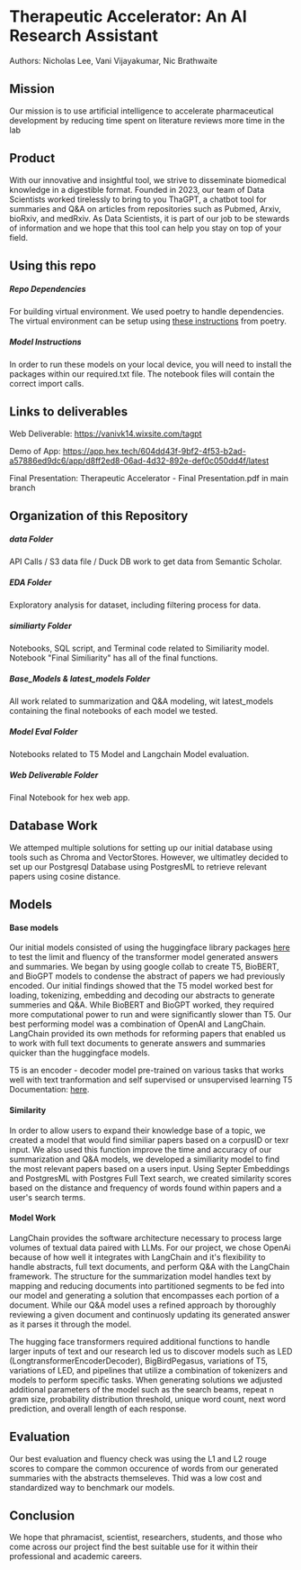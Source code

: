 # Therapeutic Accelerator: An AI Research Assistant
Authors: Nicholas Lee, Vani Vijayakumar, Nic Brathwaite

## Mission
Our mission is to use artificial intelligence to accelerate pharmaceutical development by reducing time spent on literature reviews more time in the lab

## Product
With our innovative and insightful tool, we strive to disseminate biomedical knowledge in a digestible format. Founded in 2023, our team of Data Scientists worked tirelessly to bring to you ThaGPT, a chatbot tool for summaries and Q&A on articles from repositories such as Pubmed, Arxiv, bioRxiv, and medRxiv. As Data Scientists, it is part of our job to be stewards of information and we hope that this tool can help you stay on top of your field.

## Using this repo

##### Repo Dependencies

For building virtual environment. We used poetry to handle dependencies. The virtual environment can be setup using [these instructions](https://python-poetry.org/docs/) from poetry. 

##### Model Instructions
In order to run these models on your local device, you will need to install the packages within our required.txt file. The notebook files will contain the correct import calls.

## Links to deliverables

Web Deliverable: https://vanivk14.wixsite.com/tagpt 

Demo of App: https://app.hex.tech/604dd43f-9bf2-4f53-b2ad-a57886ed9dc6/app/d8ff2ed8-06ad-4d32-892e-def0c050dd4f/latest

Final Presentation: Therapeutic Accelerator - Final Presentation.pdf in main branch

## Organization of this Repository
  
##### data Folder

API Calls / S3 data file / Duck DB work to get data from Semantic Scholar.  

##### EDA Folder

Exploratory analysis for dataset, including filtering process for data. 

##### similiarty Folder 

Notebooks, SQL script, and Terminal code related to Similiarity model.  Notebook "Final Similiarity" has all of the final functions. 

##### Base_Models & latest_models Folder

All work related to summarization and Q&A modeling, wit latest_models containing the final notebooks of each model we tested. 

##### Model Eval Folder

Notebooks related to T5 Model and Langchain Model evaluation. 

##### Web Deliverable Folder

Final Notebook for hex web app.


## Database Work
We attemped multiple solutions for setting up our initial database using tools such as Chroma and VectorStores. However, we ultimatley decided to set up our Postgresql Database using PostgresML to retrieve relevant papers using cosine distance.  


## Models
#### Base models
Our initial models consisted of using the huggingface library packages [here](https://huggingface.co/docs/transformers/index) to test the limit and fluency of the transformer model generated answers and summaries. We began by using google collab to create T5, BioBERT, and BioGPT models to condense the abstract of papers we had previously encoded.
Our initial findings showed that the T5 model worked best for loading, tokenizing, embedding and decoding our abstracts to generate summeries and Q&A. While BioBERT and BioGPT worked, they required more computational power to run and were significantly slower than T5. Our best performing model was a combination of OpenAI and LangChain. LangChain provided its own methods for reforming papers that enabled us to work with full text documents to generate answers and summaries quicker than the huggingface models.

T5 is an encoder - decoder model pre-trained on various tasks that works well with text tranformation and self supervised or unsupervised learning T5 Documentation: [here](https://huggingface.co/docs/transformers/model_doc/t5). 

#### Similarity
In order to allow users to expand their knowledge base of a topic, we created a model that would find similiar papers based on a corpusID or texr input. We also used this function improve the time and accuracy of our summarization and Q&A models, we developed a similiarity model to find the most relevant papers based on a users input. Using Septer Embeddings and PostgresML with Postgres Full Text search, we created similarity scores based on the distance and frequency of words found within papers and a user's search terms. 

#### Model Work 
LangChain provides the software architecture necessary to process large volumes of textual data paired with LLMs. For our project, we chose OpenAi because of how well it integrates with LangChain and it's flexibility to handle abstracts, full text documents, and perform Q&A with the LangChain framework. The structure for the summarization model handles text by mapping and reducing documents into partitioned segments to be fed into our model and generating a solution that encompasses each portion of a document. While our Q&A model uses a refined approach by thoroughly reviewing a given document and continuosly updating its generated answer as it parses it through the model.
  
The hugging face transformers required additional functions to handle larger inputs of text and our research led us to discover models such as LED (LongtransformerEncoderDecoder), BigBirdPegasus, variations of T5, variations of LED, and pipelines that utilize a combination of tokenizers and models to perform specific tasks. When generating solutions we adjusted additional parameters of the model such as the search beams, repeat n gram size, probability distribution threshold, unique word count, next word prediction, and overall length of each response.

## Evaluation
Our best evaluation and fluency check was using the L1 and L2 rouge scores to compare the common occurence of words from our generated summaries with the abstracts themseleves. Thid was a low cost and standardized way to benchmark our models. 

## Conclusion
We hope that phramacist, scientist, researchers, students, and those who come across our project find the best suitable use for it within their professional and academic careers.

